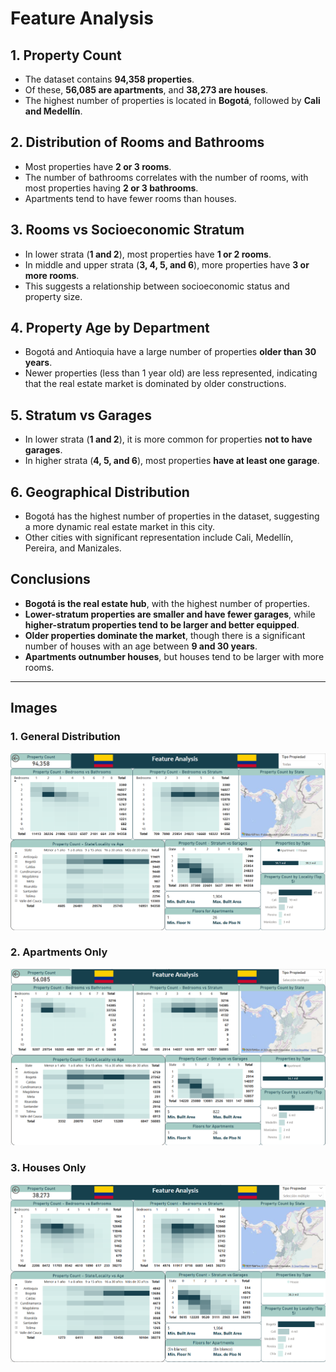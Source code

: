 # **Feature Analysis**

## **1. Property Count**
- The dataset contains **94,358 properties**.
- Of these, **56,085 are apartments**, and **38,273 are houses**.
- The highest number of properties is located in **Bogotá**, followed by **Cali and Medellín**.

## **2. Distribution of Rooms and Bathrooms**
- Most properties have **2 or 3 rooms**.
- The number of bathrooms correlates with the number of rooms, with most properties having **2 or 3 bathrooms**.
- Apartments tend to have fewer rooms than houses.

## **3. Rooms vs Socioeconomic Stratum**
- In lower strata (**1 and 2**), most properties have **1 or 2 rooms**.
- In middle and upper strata (**3, 4, 5, and 6**), more properties have **3 or more rooms**.
- This suggests a relationship between socioeconomic status and property size.

## **4. Property Age by Department**
- Bogotá and Antioquia have a large number of properties **older than 30 years**.
- Newer properties (less than 1 year old) are less represented, indicating that the real estate market is dominated by older constructions.

## **5. Stratum vs Garages**
- In lower strata (**1 and 2**), it is more common for properties **not to have garages**.
- In higher strata (**4, 5, and 6**), most properties **have at least one garage**.

## **6. Geographical Distribution**
- Bogotá has the highest number of properties in the dataset, suggesting a more dynamic real estate market in this city.
- Other cities with significant representation include Cali, Medellín, Pereira, and Manizales.

## **Conclusions**
- **Bogotá is the real estate hub**, with the highest number of properties.
- **Lower-stratum properties are smaller and have fewer garages**, while **higher-stratum properties tend to be larger and better equipped**.
- **Older properties dominate the market**, though there is a significant number of houses with an age between **9 and 30 years**.
- **Apartments outnumber houses**, but houses tend to be larger with more rooms.

---

## **Images**
### **1. General Distribution**
![General Distribution](Analysis-of-Properties-Colombia/images/Feature-Analysis-General.png)

### **2. Apartments Only**
![Apartments Only](Analysis-of-Properties-Colombia/images/Feature-Analysis-Apartment.png)

### **3. Houses Only**
![Houses Only](Analysis-of-Properties-Colombia/images/Feature-Analysis-House.png)
